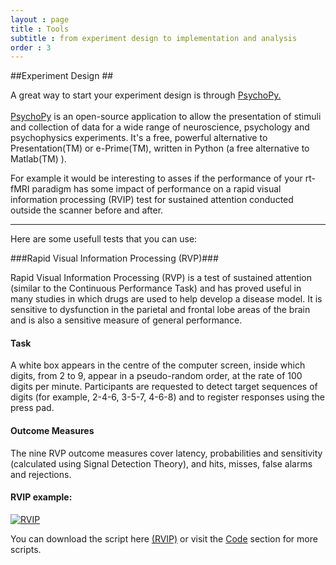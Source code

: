 ```yaml
---
layout : page
title : Tools
subtitle : from experiment design to implementation and analysis
order : 3
---
```



##Experiment Design ##

A great way to start your experiment design is through <a href="http://www.psychopy.org/">PsychoPy.</a>
<br /> 
<br /> 
<a href="http://www.psychopy.org/">PsychoPy</a>  is an open-source application to allow the presentation of stimuli and collection of data for a wide range of neuroscience, psychology and psychophysics experiments. It's a free, powerful alternative to Presentation(TM) or e-Prime(TM), written in Python (a free alternative to Matlab(TM) ).

For example it would be interesting to asses if the performance of your rt-fMRI paradigm has some impact of performance on a rapid visual information processing (RVIP) test for sustained attention conducted outside the scanner before and after.

__________________________

 Here are some usefull tests that you can use:
 
###Rapid Visual Information Processing (RVP)###
 
 Rapid Visual Information Processing (RVP) is a test of sustained attention (similar to the Continuous Performance Task) and has proved useful in many studies in which drugs are used to help develop a disease model. It is sensitive to dysfunction in the parietal and frontal lobe areas of the brain and is also a sensitive measure of general performance.
 
#### Task ####

A white box appears in the centre of the computer screen, inside which digits, from 2 to 9, appear in a pseudo-random order, at the rate of 100 digits per minute. Participants are requested to detect target sequences of digits (for example, 2-4-6, 3-5-7, 4-6-8) and to register responses using the press pad.

#### Outcome Measures ####
The nine RVP outcome measures cover latency, probabilities and sensitivity (calculated using Signal Detection Theory), and hits, misses, false alarms and rejections.

#### RVIP example: ####


[![RVIP](http://www.youtube.com/watch?v=JKmvh3L9ZcI&feature=youtu.be)](http://www.youtube.com/watch?v=JKmvh3L9ZcI&feature=youtu.be)


You can download the script here <a href="https://github.com/realtime-fmri-blog/realtime_code_examples/archive/master.zip">(RVIP)</a> or visit the  <a href="http://localhost/~bodhi/realtime-fmri-blog/_site//code.html">Code</a> section for more scripts. 




   
 



